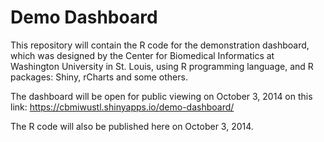 Demo Dashboard
==============

This repository will contain the R code for the demonstration dashboard, which was designed by the Center for Biomedical Informatics at Washington University in St. Louis, using R programming language, and R packages: Shiny, rCharts and some others.

The dashboard will be open for public viewing on October 3, 2014 on this link: https://cbmiwustl.shinyapps.io/demo-dashboard/

The R code will also be published here on October 3, 2014.
